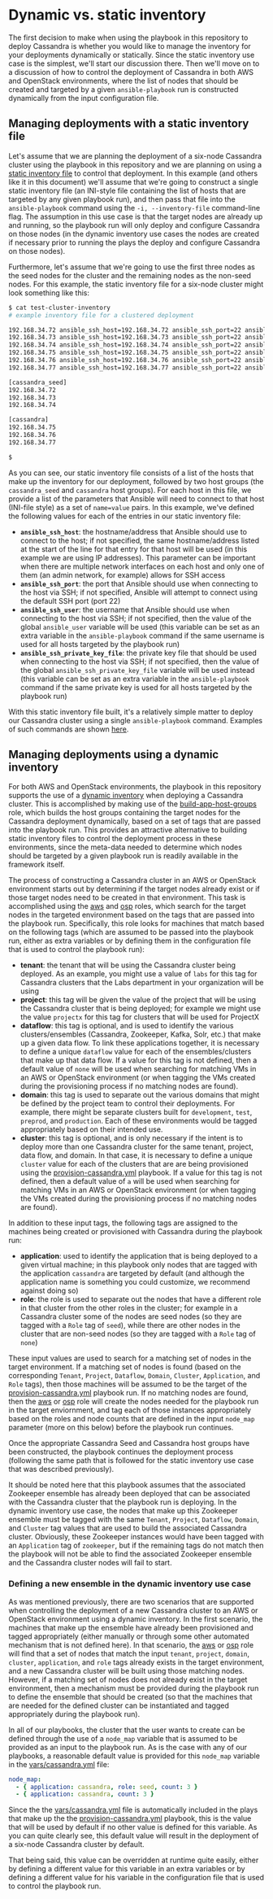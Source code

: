 # Dynamic vs. static inventory
The first decision to make when using the playbook in this repository to deploy Cassandra is whether you would like to manage the inventory for your deployments dynamically or statically. Since the static inventory use case is the simplest, we'll start our discussion there. Then we'll move on to a discussion of how to control the deployment of Cassandra in both AWS and OpenStack environments, where the list of nodes that should be created and targeted by a given `ansible-playbook` run is constructed dynamically from the input configuration file.

## Managing deployments with a static inventory file
Let's assume that we are planning the deployment of a six-node Cassandra cluster using the playbook in this repository and we are planning on using a [static inventory file](https://docs.ansible.com/ansible/intro_inventory.html) to control that deployment. In this example (and others like it in this document) we'll assume that we're going to construct a single static inventory file (an INI-style file containing the list of hosts that are targeted by any given playbook run), and then pass that file into the `ansible-playbook` command using the `-i, --inventory-file` command-line flag. The assumption in this use case is that the target nodes are already up and running, so the playbook run will only deploy and configure Cassandra on those nodes (in the dynamic inventory use cases the nodes are created if necessary prior to running the plays the deploy and configure Cassandra on those nodes).

Furthermore, let's assume that we're going to use the first three nodes as the seed nodes for the cluster and the remaining nodes as the non-seed nodes. For this example, the static inventory file for a six-node cluster might look something like this:

```bash
$ cat test-cluster-inventory
# example inventory file for a clustered deployment

192.168.34.72 ansible_ssh_host=192.168.34.72 ansible_ssh_port=22 ansible_ssh_user='cloud-user' ansible_ssh_private_key_file='keys/test_cluster_private_key'
192.168.34.73 ansible_ssh_host=192.168.34.73 ansible_ssh_port=22 ansible_ssh_user='cloud-user' ansible_ssh_private_key_file='keys/test_cluster_private_key'
192.168.34.74 ansible_ssh_host=192.168.34.74 ansible_ssh_port=22 ansible_ssh_user='cloud-user' ansible_ssh_private_key_file='keys/test_cluster_private_key'
192.168.34.75 ansible_ssh_host=192.168.34.75 ansible_ssh_port=22 ansible_ssh_user='cloud-user' ansible_ssh_private_key_file='keys/test_cluster_private_key'
192.168.34.76 ansible_ssh_host=192.168.34.76 ansible_ssh_port=22 ansible_ssh_user='cloud-user' ansible_ssh_private_key_file='keys/test_cluster_private_key'
192.168.34.77 ansible_ssh_host=192.168.34.77 ansible_ssh_port=22 ansible_ssh_user='cloud-user' ansible_ssh_private_key_file='keys/test_cluster_private_key'

[cassandra_seed]
192.168.34.72
192.168.34.73
192.168.34.74

[cassandra]
192.168.34.75
192.168.34.76
192.168.34.77

$
```
As you can see, our static inventory file consists of a list of the hosts that make up the inventory for our deployment, followed by two host groups (the `cassandra_seed` and `cassandra` host groups). For each host in this file, we provide a list of the parameters that Ansible will need to connect to that host (INI-file style) as a set of `name=value` pairs. In this example, we've defined the following values for each of the entries in our static inventory file:

* **`ansible_ssh_host`**: the hostname/address that Ansible should use to connect to the host; if not specified, the same hostname/address listed at the start of the line for that entry for that host will be used (in this example we are using IP addresses). This parameter can be important when there are multiple network interfaces on each host and only one of them (an admin network, for example) allows for SSH access
* **`ansible_ssh_port`**: the port that Ansible should use when connecting to the host via SSH; if not specified, Ansible will attempt to connect using the default SSH port (port 22)
* **`ansible_ssh_user`**: the username that Ansible should use when connecting to the host via SSH; if not specified, then the value of the global `ansible_user` variable will be used (this variable can be set as an extra variable in the `ansible-playbook` command if the same username is used for all hosts targeted by the playbook run)
* **`ansible_ssh_private_key_file`**: the private key file that should be used when connecting to the host via SSH; if not specified, then the value of the global `ansible_ssh_private_key_file` variable will be used instead (this variable can be set as an extra variable in the `ansible-playbook` command if the same private key is used for all hosts targeted by the playbook run)

With this static inventory file built, it's a relatively simple matter to deploy our Cassandra cluster using a single `ansible-playbook` command. Examples of such commands are shown [here](Deployment-Scenarios.md).

## Managing deployments using a dynamic inventory
For both AWS and OpenStack environments, the playbook in this repository supports the use of a [dynamic inventory](https://docs.ansible.com/ansible/intro_dynamic_inventory.html) when deploying a Cassandra cluster. This is accomplished by making use of the [build-app-host-groups](../roles/build-app-host-groups) role, which builds the host groups containing the target nodes for the Cassandra deployment dynamically, based on a set of tags that are passed into the playbook run. This provides an attractive alternative to building static inventory files to control the deployment process in these environments, since the meta-data needed to determine which nodes should be targeted by a given playbook run is readily available in the framework itself.

The process of constructing a Cassandra cluster in an AWS or OpenStack environment starts out by determining if the target nodes already exist or if those target nodes need to be created in that environment. This task is accomplished using the [aws](../roles/aws) and [osp](../roles/osp) roles, which search for the target nodes in the targeted environment based on the tags that are passed into the playbook run. Specifically, this role looks for machines that match based on the following tags (which are assumed to be passed into the playbook run, either as extra variables or by defining them in the configuration file that is used to control the playbook run):

* **tenant**: the tenant that will be using the Cassandra cluster being deployed. As an example, you might use a value of `labs` for this tag for Cassandra clusters that the Labs department in your organization will be using
* **project**: this tag will be given the value of the project that will be using the Cassandra cluster that is being deployed; for example we might use the value `projectx` for this tag for clusters that will be used for ProjectX
* **dataflow**: this tag is optional, and is used to identify the various clusters/ensembles (Cassandra, Zookeeper, Kafka, Solr, etc.) that make up a given data flow. To link these applications together, it is necessary to define a unique `dataflow` value for each of the ensembles/clusters that make up that data flow. If a value for this tag is not defined, then a default value of `none` will be used when searching for matching VMs in an AWS or OpenStack environment (or when tagging the VMs created during the provisioning process if no matching nodes are found).
* **domain**: this tag is used to separate out the various domains that might be defined by the project team to control their deployments. For example, there might be separate clusters built for `development`, `test`, `preprod`, and `production`. Each of these environments would be tagged appropriately based on their intended use.
* **cluster**: this tag is optional, and is only necessary if the intent is to deploy more than one Cassandra cluster for the same tenant, project, data flow, and domain. In that case, it is necessary to define a unique `cluster` value for each of the clusters that are are being provisioned using the [provision-cassandra.yml](../provision-cassandra.yml) playbook. If a value for this tag is not defined, then a default value of `a` will be used when searching for matching VMs in an AWS or OpenStack environment (or when tagging the VMs created during the provisioning process if no matching nodes are found).

In addition to these input tags, the following tags are assigned to the machines being created or provisioned with Cassandra during the playbook run:

* **application**: used to identify the application that is being deployed to a given virtual machine; in this playbook only nodes that are tagged with the application `cassandra` are targeted by default (and although the application name is something you could customize, we recommend against doing so)
* **role**: the role is used to separate out the nodes that have a different role in that cluster from the other roles in the cluster; for example in a Cassandra cluster some of the nodes are seed  nodes (so they are tagged with a `Role` tag of `seed`), while there are other nodes in the cluster that are non-seed nodes (so they are tagged with a `Role` tag of `none`)

These input values are used to search for a matching set of nodes in the target environment. If a matching set of nodes is found (based on the corresponding `Tenant`, `Project`, `Dataflow`, `Domain`, `Cluster`, `Application`, and `Role` tags), then those machines will be assumed to be the target of the [provision-cassandra.yml](../provision-cassandra.yml) playbook run. If no matching nodes are found, then the [aws](../roles/aws) or [osp](../roles/osp) role will create the nodes needed for the playbook run in the target enviornment, and tag each of those instances appropriately based on the roles and node counts that are defined in the input `node_map` parameter (more on this below) before the playbook run continues.

Once the appropriate Cassandra Seed and Cassandra host groups have been constructed, the playbook continues the deployment process (following the same path that is followed for the static inventory use case that was described previously).

It should be noted here that this playbook assumes that the associated Zookeeper ensemble has already been deployed that can be associated with the Cassandra cluster that the playbook run is deploying. In the dynamic inventory use case, the nodes that make up this Zookeeper ensemble must be tagged with the same `Tenant`, `Project`, `Dataflow`, `Domain`, and `Cluster` tag values that are used to build the associated Cassandra cluster. Obviously, these Zookeeper instances would have been tagged with an `Application` tag of `zookeeper`, but if the remaining tags do not match then the playbook will not be able to find the associated Zookeeper ensemble and the Cassandra cluster nodes will fail to start.

### Defining a new ensemble in the dynamic inventory use case
As was mentioned previously, there are two scenarios that are supported when controlling the deployment of a new Cassandra cluster to an AWS or OpenStack environment using a dynamic inventory. In the first scenario, the machines that make up the ensemble have already been provisioned and tagged appropriately (either manually or through some other automated mechanism that is not defined here). In that scenario, the [aws](../roles/aws) or [osp](../roles/osp) role will find that a set of nodes that match the input `tenant`, `project`, `domain`, `cluster`, `application`, and `role` tags already exists in the target environment, and a new Cassandra cluster will be built using those matching nodes. However, if a matching set of nodes does not already exist in the target environment, then a mechanism must be provided during the playbook run to define the ensemble that should be created (so that the machines that are needed for the defined cluster can be instantiated and tagged appropriately during the playbook run).

In all of our playbooks, the cluster that the user wants to create can be defined through the use of a `node_map` variable that is assumed to be provided as an input to the playbook run. As is the case with any of our playbooks, a reasonable default value is provided for this `node_map` variable in the [vars/cassandra.yml](../vars/cassandra.yml) file:

```yaml
node_map:
  - { application: cassandra, role: seed, count: 3 }
  - { application: cassandra, count: 3 }
```

Since the the [vars/cassandra.yml](../vars/cassandra.yml) file is automatically included in the plays that make up the the [provision-cassandra.yml](../provision-cassandra.yml) playbook, this is the value that will be used by default if no other value is defined for this variable. As you can quite clearly see, this default value will result in the deployment of a six-node Cassandra cluster by default.

That being said, this value can be overridden at runtime quite easily, either by defining a different value for this variable in an extra variables or by defining a different value for his variable in the configuration file that is used to control the playbook run.